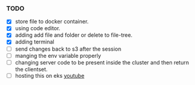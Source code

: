 ### TODO
- [X] store file to docker container.
- [X] using code editor.
- [X] adding add file and folder or delete to file-tree.
- [X] adding terminal
- [ ] send changes back to s3 after the session
- [ ] manging the env variable properly
- [ ] changing server code to be present inside the cluster and then return the clientset.
- [ ] hosting this on eks [youtube](https://youtu.be/p6xDCz00TxU?si=ZbPXX94Qf8dR482C)
